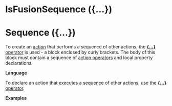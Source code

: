 # lsFusionSequence ({...})

# Sequence ({...})

To create an [action](lsFusionActions.md) that performs a sequence of other actions, the [**{...}** operator](lsFusionOperator_..._.md) is used - a block enclosed by curly brackets. The body of this block must contain a sequence of [action operators](lsFusionОperators.md) and local property declarations.

**Language**

To declare an action that executes a sequence of other actions, use the [**{...}** operator](lsFusionOperator_..._.md). 

**Examples**


